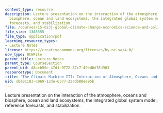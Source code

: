 ```yaml
---
content_type: resource
description: Lecture presentation on the interaction of the atmosphere, oceans and
  biosphere, ocean and land ecosystems, the integrated global system model, reference
  forecasts, and stabilization.
file: /courses/15-023j-global-climate-change-economics-science-and-policy-spring-2008/cba0c183d96913de637723ad580e295b_lec12.pdf
file_size: 1308555
file_type: application/pdf
learning_resource_types:
- Lecture Notes
license: https://creativecommons.org/licenses/by-nc-sa/4.0/
ocw_type: OCWFile
parent_title: Lecture Notes
parent_type: CourseSection
parent_uid: d8acb56e-47d1-9772-87c7-49ed0d78d963
resourcetype: Document
title: 'The Climate Machine III: Interaction of Atmosphere, Oceans and Biosphere'
uid: cba0c183-d969-13de-6377-23ad580e295b
---
```

Lecture presentation on the interaction of the atmosphere, oceans and biosphere, ocean and land ecosystems, the integrated global system model, reference forecasts, and stabilization.